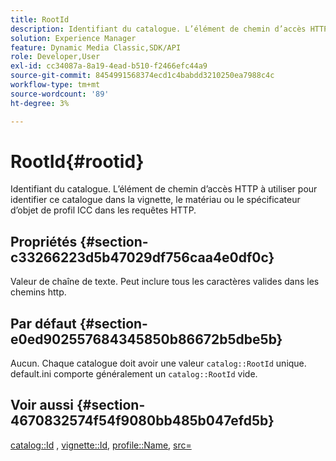 ```yaml
---
title: RootId
description: Identifiant du catalogue. L’élément de chemin d’accès HTTP à utiliser pour identifier ce catalogue dans la vignette, le matériau ou le spécificateur d’objet de profil ICC dans les requêtes HTTP.
solution: Experience Manager
feature: Dynamic Media Classic,SDK/API
role: Developer,User
exl-id: cc34087a-8a19-4ead-b510-f2466efc44a9
source-git-commit: 8454991568374ecd1c4babdd3210250ea7988c4c
workflow-type: tm+mt
source-wordcount: '89'
ht-degree: 3%

---
```


# RootId{#rootid}

Identifiant du catalogue. L’élément de chemin d’accès HTTP à utiliser pour identifier ce catalogue dans la vignette, le matériau ou le spécificateur d’objet de profil ICC dans les requêtes HTTP.

## Propriétés {#section-c33266223d5b47029df756caa4e0df0c}

Valeur de chaîne de texte. Peut inclure tous les caractères valides dans les chemins http.

## Par défaut {#section-e0ed902557684345850b86672b5dbe5b}

Aucun. Chaque catalogue doit avoir une valeur `catalog::RootId` unique. default.ini comporte généralement un `catalog::RootId` vide.

## Voir aussi {#section-4670832574f54f9080bb485b047efd5b}

[catalog::Id](../../../../../ir-api/material-cat/image-rendering-api-ref/c-ir-material-catalog/c-ir-material-data-reference/r-ir-id.md#reference-cba2a53a952e403fb57a4e8569f9cf85) , [vignette::Id](../../../../../ir-api/material-cat/image-rendering-api-ref/c-ir-material-catalog/c-ir-vignette-map-reference/r-ir-id-vignette.md#reference-2a7ba758924b4757b3234942304db7fd), [profile::Name](../../../../../ir-api/material-cat/image-rendering-api-ref/c-ir-material-catalog/c-ir-macro-definition-reference/r-ir-name.md#reference-63b663d2052545ffab030a23e7060b1e), [src=](../../../../../ir-api/http-protocol/image-rendering-api-ref/c-ir-http-protocol-ref/c-ir-http-protocol-command-reference/r-ir-src.md#reference-62c98abad22149d68d405ed6aaff8272)
